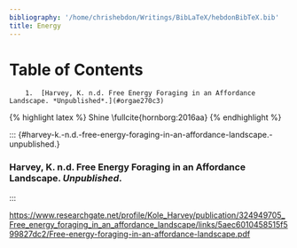 ```yaml
---
bibliography: '/home/chrishebdon/Writings/BibLaTeX/hebdonBibTeX.bib'
title: Energy
---
```


Table of Contents
=================

        1.  [Harvey, K. n.d. Free Energy Foraging in an Affordance Landscape. *Unpublished*.](#orgae270c3)

{% highlight latex %} Shine \\fullcite{hornborg:2016aa} {% endhighlight
%}

::: {#harvey-k.-n.d.-free-energy-foraging-in-an-affordance-landscape.-unpublished.}
### Harvey, K. n.d. Free Energy Foraging in an Affordance Landscape. *Unpublished*.
:::

<https://www.researchgate.net/profile/Kole_Harvey/publication/324949705_Free_energy_foraging_in_an_affordance_landscape/links/5aec6010458515f599827dc2/Free-energy-foraging-in-an-affordance-landscape.pdf>

